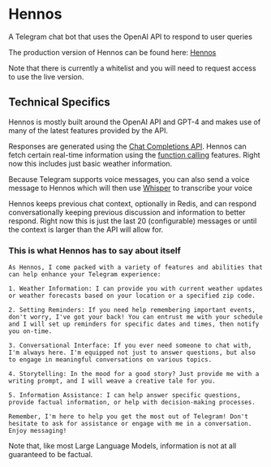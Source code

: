 # Hennos

A Telegram chat bot that uses the OpenAI API to respond to user queries

The production version of Hennos can be found here: [Hennos](https://t.me/repka_gpt_bot)

Note that there is currently a whitelist and you will need to request access to use the live version.

## Technical Specifics

Hennos is mostly built around the OpenAI API and GPT-4 and makes use of many of the latest features provided by the API.

Responses are generated using the [Chat Completions API](https://platform.openai.com/docs/guides/gpt/chat-completions-api).
Hennos can fetch certain real-time information using the [function calling](https://platform.openai.com/docs/guides/gpt/function-calling) features. Right now this includes just basic weather information.

Because Telegram supports voice messages, you can also send a voice message to Hennos which will then use [Whisper](https://platform.openai.com/docs/guides/speech-to-text) to transcribe your voice

Hennos keeps previous chat context, optionally in Redis, and can respond conversationally keeping previous discussion and information to better respond. Right now this is just the last 20 (configurable) messages or until the context is larger than the API will allow for.

### This is what Hennos has to say about itself

    As Hennos, I come packed with a variety of features and abilities that can help enhance your Telegram experience:

    1. Weather Information: I can provide you with current weather updates or weather forecasts based on your location or a specified zip code.

    2. Setting Reminders: If you need help remembering important events, don't worry, I've got your back! You can entrust me with your schedule and I will set up reminders for specific dates and times, then notify you on-time.

    3. Conversational Interface: If you ever need someone to chat with, I'm always here. I'm equipped not just to answer questions, but also to engage in meaningful conversations on various topics.

    4. Storytelling: In the mood for a good story? Just provide me with a writing prompt, and I will weave a creative tale for you.

    5. Information Assistance: I can help answer specific questions, provide factual information, or help with decision-making processes.

    Remember, I'm here to help you get the most out of Telegram! Don't hesitate to ask for assistance or engage with me in a conversation. Enjoy messaging!

Note that, like most Large Language Models, information is not at all guaranteed to be factual.
